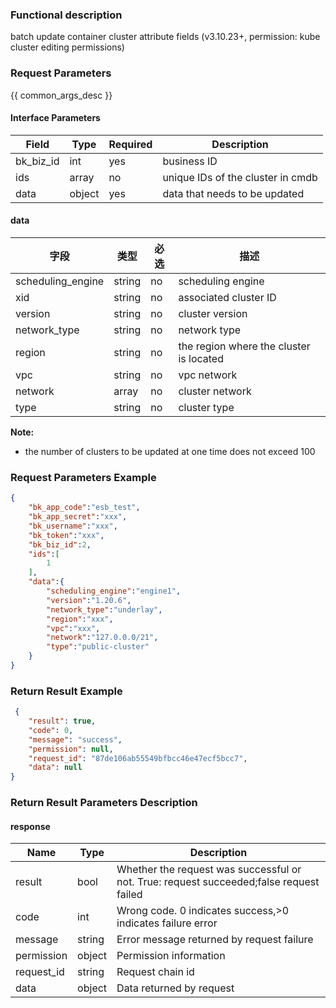 ### Functional description

batch update container cluster attribute fields (v3.10.23+, permission: kube cluster editing permissions)

### Request Parameters

{{ common_args_desc }}

#### Interface Parameters

| Field      | Type      | Required   | Description      |
|---------------------|------------|--------|------------|
| bk_biz_id    |  int  | yes     | business ID|
| ids           | array        | no     |unique IDs of the cluster in cmdb|
| data         | object     | yes     | data that needs to be updated|

#### data

| 字段      |  类型      | 必选   |  描述      |
|-----------|------------|--------|------------|
| scheduling_engine |  string  | no  | scheduling engine|
| xid |  string  | no   | associated cluster ID|
| version   |  string  | no   | cluster version |
| network_type   |  string  | no   | network type|
| region |  string  | no    | the region where the cluster is located|
| vpc |  string  | no    | vpc network|
| network |  array  | no    | cluster network|
| type |  string  | no     | cluster type |

**Note:**
- the number of clusters to be updated at one time does not exceed 100

### Request Parameters Example

```json
{
    "bk_app_code":"esb_test",
    "bk_app_secret":"xxx",
    "bk_username":"xxx",
    "bk_token":"xxx",
    "bk_biz_id":2,
    "ids":[
        1
    ],
    "data":{
        "scheduling_engine":"engine1",
        "version":"1.20.6",
        "network_type":"underlay",
        "region":"xxx",
        "vpc":"xxx",
        "network":"127.0.0.0/21",
        "type":"public-cluster"
    }
}
```

### Return Result Example

```json
 {
    "result": true,
    "code": 0,
    "message": "success",
    "permission": null,
    "request_id": "87de106ab55549bfbcc46e47ecf5bcc7",
    "data": null
}
```
### Return Result Parameters Description

#### response

| Name    | Type   | Description                                    |
| ------- | ------ | ------------------------------------- |
| result  | bool   | Whether the request was successful or not. True: request succeeded;false request failed|
| code    |  int    | Wrong code. 0 indicates success,>0 indicates failure error    |
| message | string |Error message returned by request failure                    |
| permission    |  object |Permission information    |
| request_id    |  string |Request chain id    |
| data    |  object |Data returned by request                           |
